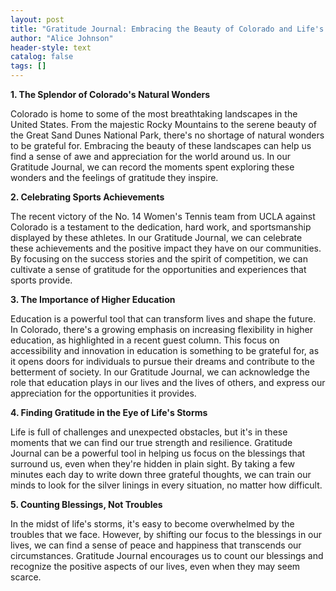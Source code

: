 ```yaml
---
layout: post
title: "Gratitude Journal: Embracing the Beauty of Colorado and Life's Silver Linings"
author: "Alice Johnson"
header-style: text
catalog: false
tags: []
---
```


**1. The Splendor of Colorado's Natural Wonders**

Colorado is home to some of the most breathtaking landscapes in the United States. From the majestic Rocky Mountains to the serene beauty of the Great Sand Dunes National Park, there's no shortage of natural wonders to be grateful for. Embracing the beauty of these landscapes can help us find a sense of awe and appreciation for the world around us. In our Gratitude Journal, we can record the moments spent exploring these wonders and the feelings of gratitude they inspire.

**2. Celebrating Sports Achievements**

The recent victory of the No. 14 Women's Tennis team from UCLA against Colorado is a testament to the dedication, hard work, and sportsmanship displayed by these athletes. In our Gratitude Journal, we can celebrate these achievements and the positive impact they have on our communities. By focusing on the success stories and the spirit of competition, we can cultivate a sense of gratitude for the opportunities and experiences that sports provide.

**3. The Importance of Higher Education**

Education is a powerful tool that can transform lives and shape the future. In Colorado, there's a growing emphasis on increasing flexibility in higher education, as highlighted in a recent guest column. This focus on accessibility and innovation in education is something to be grateful for, as it opens doors for individuals to pursue their dreams and contribute to the betterment of society. In our Gratitude Journal, we can acknowledge the role that education plays in our lives and the lives of others, and express our appreciation for the opportunities it provides.

**4. Finding Gratitude in the Eye of Life's Storms**

Life is full of challenges and unexpected obstacles, but it's in these moments that we can find our true strength and resilience. Gratitude Journal can be a powerful tool in helping us focus on the blessings that surround us, even when they're hidden in plain sight. By taking a few minutes each day to write down three grateful thoughts, we can train our minds to look for the silver linings in every situation, no matter how difficult.

**5. Counting Blessings, Not Troubles**

In the midst of life's storms, it's easy to become overwhelmed by the troubles that we face. However, by shifting our focus to the blessings in our lives, we can find a sense of peace and happiness that transcends our circumstances. Gratitude Journal encourages us to count our blessings and recognize the positive aspects of our lives, even when they may seem scarce.